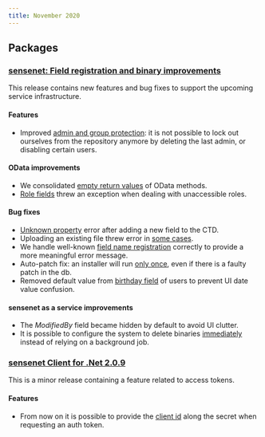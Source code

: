 ```yaml
---
title: November 2020
---
```


## Packages

### [sensenet: Field registration and binary improvements](https://github.com/SenseNet/sensenet/releases/tag/ctd-fields-binaries)

This release contains new features and bug fixes to support the upcoming service infrastructure.

#### Features
- Improved [admin and group protection](https://github.com/sensenet/sensenet/issues/1162): it is not possible to lock out ourselves from the repository anymore by deleting the last admin, or disabling certain users.

#### OData improvements
- We consolidated [empty return values](https://github.com/sensenet/sensenet/issues/1195) of OData methods.
- [Role fields](https://github.com/sensenet/sensenet/issues/1198) threw an exception when dealing with unaccessible roles. 

#### Bug fixes
- [Unknown property](https://github.com/sensenet/sn-client/issues/913) error after adding a new field to the CTD.
- Uploading an existing file threw error in [some cases](https://github.com/sensenet/sn-client/issues/900).
- We handle well-known [field name registration](https://github.com/sensenet/sensenet/issues/1205) correctly to provide a more meaningful error message.
- Auto-patch fix: an installer will run [only once](https://github.com/sensenet/sensenet/issues/1174), even if there is a faulty patch in the db.
- Removed default value from [birthday field](https://github.com/sensenet/sn-client/issues/1043) of users to prevent UI date value confusion.

#### sensenet as a service improvements
- The _ModifiedBy_ field became hidden by default to avoid UI clutter.
- It is possible to configure the system to delete binaries [immediately](https://github.com/sensenet/sensenet/issues/1168) instead of relying on a background job.

### [sensenet Client for .Net 2.0.9](https://github.com/SenseNet/sn-client-dotnet/releases/tag/v2.0.9)
This is a minor release containing a feature related to access tokens.

#### Features
- From now on it is possible to provide the [client id](https://github.com/sensenet/sn-client-dotnet/issues/51) along the secret when requesting an auth token.
